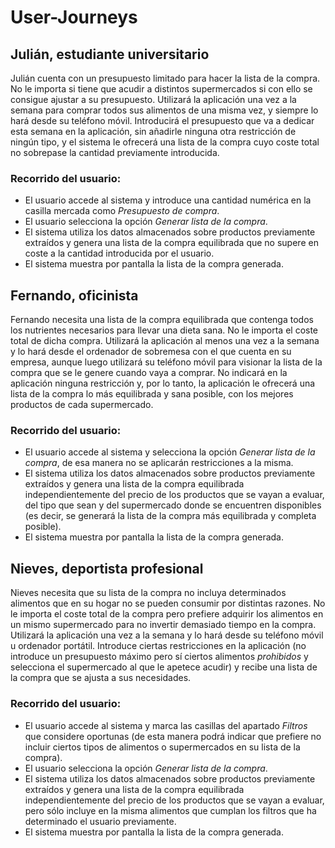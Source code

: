 # User-Journeys

## Julián, estudiante universitario
Julián cuenta con un presupuesto limitado para hacer la lista de la compra. No le importa si tiene que acudir a distintos supermercados si con ello se consigue ajustar a su presupuesto. Utilizará la aplicación una vez a la semana para comprar todos sus alimentos de una misma vez, y siempre lo hará desde su teléfono móvil.
Introducirá el presupuesto que va a dedicar esta semana en la aplicación, sin añadirle ninguna otra restricción de ningún tipo, y el sistema le ofrecerá una lista de la compra cuyo coste total no sobrepase la cantidad previamente introducida.
### Recorrido del usuario:
  - El usuario accede al sistema y introduce una cantidad numérica en la casilla mercada como _Presupuesto de compra_.
  - El usuario selecciona la opción _Generar lista de la compra_.
  - El sistema utiliza los datos almacenados sobre productos previamente extraídos y genera una lista de la compra equilibrada que no supere en coste a la cantidad introducida por el usuario.
  - El sistema muestra por pantalla la lista de la compra generada.

## Fernando, oficinista
Fernando necesita una lista de la compra equilibrada que contenga todos los nutrientes necesarios para llevar una dieta sana. No le importa el coste total de dicha compra. Utilizará la aplicación al menos una vez a la semana y lo hará desde el ordenador de sobremesa con el que cuenta en su empresa, aunque luego utilizará su teléfono móvil para visionar la lista de la compra que se le genere cuando vaya a comprar. No indicará en la aplicación ninguna restricción y, por lo tanto, la aplicación le ofrecerá una lista de la compra lo más equilibrada y sana posible, con los mejores productos de cada supermercado.
### Recorrido del usuario:
  - El usuario accede al sistema y selecciona la opción _Generar lista de la compra_, de esa manera no se aplicarán restricciones a la misma.
  - El sistema utiliza los datos almacenados sobre productos previamente extraídos y genera una lista de la compra equilibrada independientemente del precio de los productos que se vayan a evaluar, del tipo que sean y del supermercado donde se encuentren disponibles (es decir, se generará la lista de la compra más equilibrada y completa posible).
  - El sistema muestra por pantalla la lista de la compra generada.

## Nieves, deportista profesional
Nieves necesita que su lista de la compra no incluya determinados alimentos que en su hogar no se pueden consumir por distintas razones. No le importa el coste total de la compra pero prefiere adquirir los alimentos en un mismo supermercado para no invertir demasiado tiempo en la compra. Utilizará la aplicación una vez a la semana y lo hará desde su teléfono móvil u ordenador portátil. Introduce ciertas restricciones en la aplicación (no introduce un presupuesto máximo pero sí ciertos alimentos _prohibidos_ y selecciona el supermercado al que le apetece acudir) y recibe una lista de la compra que se ajusta a sus necesidades.
### Recorrido del usuario:
  - El usuario accede al sistema y marca las casillas del apartado _Filtros_ que considere oportunas (de esta manera podrá indicar que prefiere no incluir ciertos tipos de alimentos o supermercados en su lista de la compra).
  - El usuario selecciona la opción _Generar lista de la compra_.
  - El sistema utiliza los datos almacenados sobre productos previamente extraídos y genera una lista de la compra equilibrada independientemente del precio de los productos que se vayan a evaluar, pero sólo incluye en la misma alimentos que cumplan los filtros que ha determinado el usuario previamente.
  - El sistema muestra por pantalla la lista de la compra generada.
